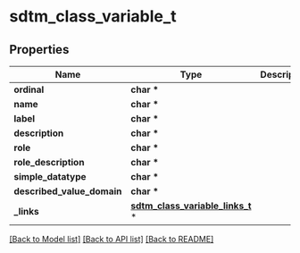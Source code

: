 # sdtm_class_variable_t

## Properties
Name | Type | Description | Notes
------------ | ------------- | ------------- | -------------
**ordinal** | **char \*** |  | [optional] 
**name** | **char \*** |  | [optional] 
**label** | **char \*** |  | [optional] 
**description** | **char \*** |  | [optional] 
**role** | **char \*** |  | [optional] 
**role_description** | **char \*** |  | [optional] 
**simple_datatype** | **char \*** |  | [optional] 
**described_value_domain** | **char \*** |  | [optional] 
**_links** | [**sdtm_class_variable_links_t**](sdtm_class_variable_links.md) \* |  | [optional] 

[[Back to Model list]](../README.md#documentation-for-models) [[Back to API list]](../README.md#documentation-for-api-endpoints) [[Back to README]](../README.md)


